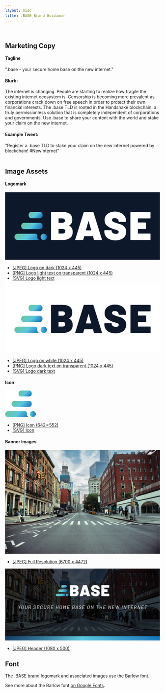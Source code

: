 ```yaml
---
layout: misc
title: .BASE Brand Guidance
---
```

<br />

## Marketing Copy

#### Tagline

".base - your secure home base on the new internet."


#### Blurb:

The internet is changing. People are starting to realize how fragile the existing internet ecosystem is. Censorship is becoming more prevalent as corporations crack down on free speech in order to protect their own financial interests. The .base TLD is rooted in the Handshake blockchain: a truly permissionless solution that is completely independent of corporations and governments. Use .base to share your content with the world and stake your claim on the new internet.

#### Example Tweet:

"Register a .base TLD to stake your claim on the new internet powered by blockchain! #NewInternet"
<br />
<br />

## Image Assets

#### Logomark
<div class="brand-section">
  <img src="/assets/img/base/BASE-dk-bkgrd.jpg" />
  <ul class="dashed">
    <li>
      <a href="https://github.com/evbots/base/blob/master/raw_images/base/logo/JPEGs/BASE-dk-bkgrd.jpg">[JPEG] Logo on dark (1024 x 445)</a>
    </li>
    <li>
      <a href="https://github.com/evbots/base/blob/master/raw_images/base/logo/PNGs/BASE-white-text.png">[PNG] Logo light text on transparent (1024 x 445)</a>
    </li>
    <li>
      <a href="https://github.com/evbots/base/blob/master/raw_images/base/logo/SVGs/BASE-dk-bkgrd-02.svg">[SVG] Logo light text</a>
    </li>
  </ul>
  <img src="/assets/img/base/BASE-white-bkgrd.jpg" />
  <ul class="dashed">
    <li>
      <a href="https://github.com/evbots/base/blob/master/raw_images/base/logo/JPEGs/BASE-white-bkgrd.jpg">[JPEG] Logo on white (1024 x 445)</a>
    </li>
    <li>
      <a href="https://github.com/evbots/base/blob/master/raw_images/base/logo/PNGs/BASE-dk-text.png">[PNG] Logo dark text on transparent (1024 x 445)</a>
    </li>
    <li>
      <a href="https://github.com/evbots/base/blob/master/raw_images/base/logo/SVGs/BASE-white-bkgrd-01.svg">[SVG] Logo dark text</a>
    </li>
  </ul>
</div>

#### Icon
<div class="brand-section">
  <img src="/assets/img/base/base-icon.png" width="100px" />
  <ul class="dashed">
    <li>
      <a href="https://github.com/evbots/base/blob/master/raw_images/base/icon/base-icon.png">[PNG] Icon (642 × 552)</a>
    </li>
    <li>
      <a href="https://github.com/evbots/base/blob/master/raw_images/base/icon/base-icon.svg">[SVG] Icon</a>
    </li>
  </ul>
</div>

#### Banner Images

<div class="brand-section">
  <img src="/assets/img/base/banner_base_1280.jpeg" />
  <ul class="dashed">
    <li>
      <a href="https://github.com/evbots/base/blob/master/raw_images/base/banner/base_banner_6700.jpeg">[JPEG] Full Resolution (6700 x 4472)</a>
    </li>
  </ul>
  <img src="/assets/img/base/header_base_1080.jpg" />
  <ul class="dashed">
    <li>
      <a href="https://github.com/evbots/base/blob/master/raw_images/base/header/BASE-header-1080x500.jpg">[JPEG] Header (1080 x 500)</a>
    </li>
  </ul>
</div>

## Font

The .BASE brand logomark and associated images use the Barlow font.

See more about the Barlow font <a target="_blank" href="https://fonts.google.com/specimen/Barlow">on Google Fonts</a>.